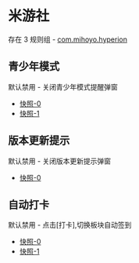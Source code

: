 # 米游社

存在 3 规则组 - [com.mihoyo.hyperion](/src/apps/com.mihoyo.hyperion.ts)

## 青少年模式

默认禁用 - 关闭青少年模式提醒弹窗

- [快照-0](https://i.gkd.li/import/12675547)
- [快照-1](https://i.gkd.li/import/12775850)

## 版本更新提示

默认禁用 - 关闭版本更新提示弹窗

- [快照-0](https://i.gkd.li/import/12675513)

## 自动打卡

默认禁用 - 点击[打卡],切换板块自动签到

- [快照-0](https://i.gkd.li/import/13721772)
- [快照-1](https://i.gkd.li/import/13721776)
